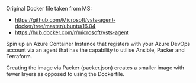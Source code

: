 Original Docker file taken from MS:

- https://github.com/Microsoft/vsts-agent-docker/tree/master/ubuntu/16.04
- https://hub.docker.com/r/microsoft/vsts-agent



Spin up an Azure Container Instance that registers with your Azure DevOps account via an agent that has the capability to utilise Ansible, Packer and Terraform.

Creating the image via Packer (packer.json) creates a smaller image with fewer layers as opposed to using the Dockerfile.